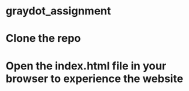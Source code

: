 # graydot_assignment
# Clone the repo                                                     
# Open the index.html file in your browser to experience the website
